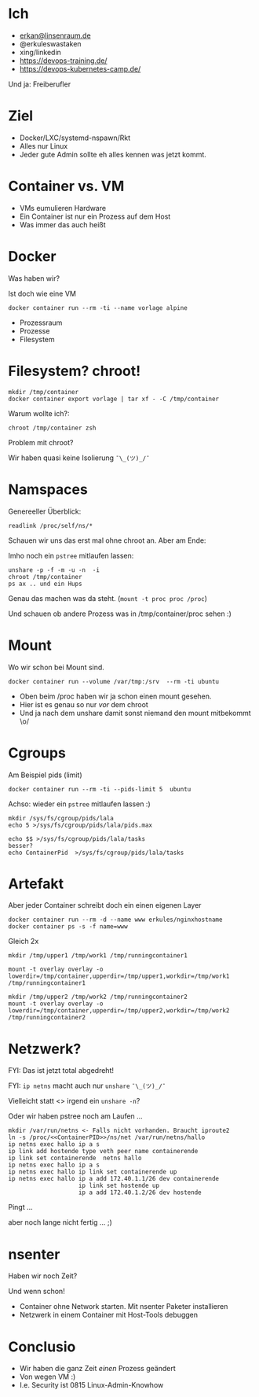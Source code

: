 # Ich

* erkan@linsenraum.de
* @erkuleswastaken
* xing/linkedin
* https://devops-training.de/
* https://devops-kubernetes-camp.de/

Und ja:  Freiberufler


# Ziel

* Docker/LXC/systemd-nspawn/Rkt
* Alles nur Linux
* Jeder gute Admin sollte eh alles kennen was jetzt kommt.

# Container vs. VM

* VMs eumulieren Hardware 
* Ein Container ist nur ein Prozess auf dem Host
* Was immer das auch heißt


# Docker

Was haben wir?

Ist doch wie eine VM

~~~
docker container run --rm -ti --name vorlage alpine
~~~

* Prozessraum
* Prozesse
* Filesystem

# Filesystem? chroot!

~~~
mkdir /tmp/container
docker container export vorlage | tar xf - -C /tmp/container
~~~

Warum wollte ich?:

~~~
chroot /tmp/container zsh
~~~

Problem mit chroot?

Wir haben quasi keine Isolierung `¯\_(ツ)_/¯`

# Namspaces

Genereeller Überblick:

~~~
readlink /proc/self/ns/*
~~~

Schauen wir uns das erst mal ohne 
chroot an. 
Aber am Ende:

Imho noch ein `pstree` mitlaufen lassen: 

~~~
unshare -p -f -m -u -n  -i
chroot /tmp/container
ps ax .. und ein Hups
~~~

Genau das machen was da steht. (`mount -t proc proc /proc`)

Und schauen ob andere Prozess was in /tmp/container/proc sehen :)

# Mount

Wo wir schon bei Mount sind.

~~~
docker container run --volume /var/tmp:/srv  --rm -ti ubuntu
~~~

* Oben beim /proc haben wir ja schon einen mount gesehen.
* Hier ist es genau so nur *vor* dem chroot
* Und ja nach dem unshare damit sonst niemand den mount mitbekommt \o/

# Cgroups

Am Beispiel pids (limit)

~~~
docker container run --rm -ti --pids-limit 5  ubuntu
~~~

Achso: wieder ein `pstree` mitlaufen lassen :)

~~~
mkdir /sys/fs/cgroup/pids/lala
echo 5 >/sys/fs/cgroup/pids/lala/pids.max

echo $$ >/sys/fs/cgroup/pids/lala/tasks
besser? 
echo ContainerPid  >/sys/fs/cgroup/pids/lala/tasks
~~~


# Artefakt

Aber jeder Container schreibt doch ein einen eigenen Layer

~~~
docker container run --rm -d --name www erkules/nginxhostname
docker container ps -s -f name=www
~~~

Gleich 2x

~~~
mkdir /tmp/upper1 /tmp/work1 /tmp/runningcontainer1

mount -t overlay overlay -o lowerdir=/tmp/container,upperdir=/tmp/upper1,workdir=/tmp/work1  /tmp/runningcontainer1 
~~~
~~~
mkdir /tmp/upper2 /tmp/work2 /tmp/runningcontainer2
mount -t overlay overlay -o lowerdir=/tmp/container,upperdir=/tmp/upper2,workdir=/tmp/work2  /tmp/runningcontainer2 
~~~



# Netzwerk?

FYI: Das ist jetzt total abgedreht!

FYI: `ip netns` macht auch nur `unshare` `¯\_(ツ)_/¯`

Vielleicht statt <<ContainerPID>> irgend ein `unshare -n`?

Oder wir haben pstree noch am Laufen ...



~~~
mkdir /var/run/netns <- Falls nicht vorhanden. Braucht iproute2
ln -s /proc/<<ContainerPID>>/ns/net /var/run/netns/hallo
ip netns exec hallo ip a s
ip link add hostende type veth peer name containerende
ip link set containerende  netns hallo
ip netns exec hallo ip a s
ip netns exec hallo ip link set containerende up
ip netns exec hallo ip a add 172.40.1.1/26 dev containerende
                    ip link set hostende up
                    ip a add 172.40.1.2/26 dev hostende
~~~

Pingt ...

aber noch lange nicht fertig ... ;)


# nsenter

Haben wir noch Zeit?

Und wenn schon!

* Container ohne Network starten. Mit nsenter Paketer installieren
* Netzwerk in einem Container mit Host-Tools debuggen


# Conclusio

* Wir haben die ganz Zeit *einen* Prozess geändert
* Von wegen VM :)
* I.e. Security ist 0815 Linux-Admin-Knowhow
